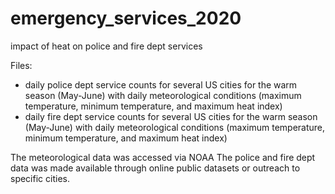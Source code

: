 # emergency_services_2020
impact of heat on police and fire dept services 

Files: 
- daily police dept service counts for several US cities for the warm season (May-June) with daily meteorological conditions (maximum temperature, minimum temperature, and maximum heat index) 
- daily fire dept service counts for several US cities for the warm season (May-June) with daily meteorological conditions (maximum temperature, minimum temperature, and maximum heat index) 

The meteorological data was accessed via NOAA 
The police and fire dept data was made available through online public datasets or outreach to specific cities. 

